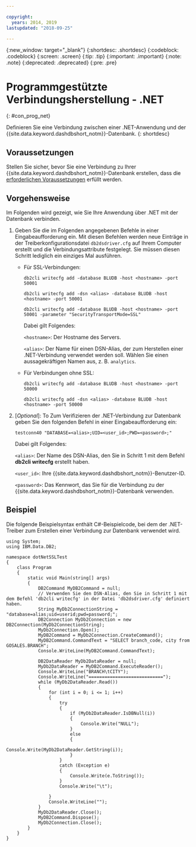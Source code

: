 ```yaml
---

copyright:
  years: 2014, 2019
lastupdated: "2018-09-25"

---
```


<!-- Attribute definitions --> 
{:new_window: target="_blank"}
{:shortdesc: .shortdesc}
{:codeblock: .codeblock}
{:screen: .screen}
{:tip: .tip}
{:important: .important}
{:note: .note}
{:deprecated: .deprecated}
{:pre: .pre}

# Programmgestützte Verbindungsherstellung - .NET
{: #con_prog_net}

Definieren Sie eine Verbindung zwischen einer .NET-Anwendung und der {{site.data.keyword.dashdbshort_notm}}-Datenbank. 
{: shortdesc}

## Voraussetzungen

Stellen Sie sicher, bevor Sie eine Verbindung zu Ihrer {{site.data.keyword.dashdbshort_notm}}-Datenbank erstellen, dass die [erforderlichen Voraussetzungen](connecting.html#prereqs) erfüllt werden.

<!-- Before you can connect to your database, you must perform the following steps:

- [Verify prerequisites](prereqs.html), including installing driver packages, configuring your local environment, and downloading SSL certificates (if needed)
- Collect [connection information](credentials.html), including database details such as host name and port numbers, and connection credentials such as user ID and password -->

## Vorgehensweise

Im Folgenden wird gezeigt, wie Sie Ihre Anwendung über .NET mit der Datenbank verbinden.

1. Geben Sie die im Folgenden angegebenen Befehle in einer Eingabeaufforderung ein. Mit diesen Befehlen werden neue Einträge in der Treiberkonfigurationsdatei `db2dsdriver.cfg` auf Ihrem Computer erstellt und die Verbindungsattribute festgelegt. Sie müssen diesen Schritt lediglich ein einziges Mal ausführen.
        
   - Für SSL-Verbindungen:

     `db2cli writecfg add -database BLUDB -host <hostname> -port 50001`

     `db2cli writecfg add -dsn <alias> -database BLUDB -host <hostname> -port 50001`

     `db2cli writecfg add -database BLUDB -host <hostname> -port 50001 -parameter "SecurityTransportMode=SSL"`

     Dabei gilt Folgendes:

     `<hostname>`: Der Hostname des Servers.
    
     `<alias>`: Der Name für einen DSN-Alias, der zum Herstellen einer .NET-Verbindung verwendet werden soll. Wählen Sie einen aussagekräftigen Namen aus, z. B. `analytics`. 

   - Für Verbindungen ohne SSL:

     `db2cli writecfg add -database BLUDB -host <hostname> -port 50000`

     `db2cli writecfg add -dsn <alias> -database BLUDB -host <hostname> -port 50000`

2. [*Optional*]: To Zum Verifizieren der .NET-Verbindung zur Datenbank geben Sie den folgenden Befehl in einer Eingabeaufforderung ein:

   `testconn40 "DATABASE=<alias>;UID=<user_id>;PWD=<password>;"`

   Dabei gilt Folgendes:

   `<alias>`: Der Name des DSN-Alias, den Sie in Schritt 1 mit dem Befehl **db2cli writecfg** erstellt haben.
    
   `<user_id>`: Ihre {{site.data.keyword.dashdbshort_notm}}-Benutzer-ID. 
    
   `<password>`: Das Kennwort, das Sie für die Verbindung zu der {{site.data.keyword.dashdbshort_notm}}-Datenbank verwenden. 

## Beispiel

Die folgende Beispielsyntax enthält C#-Beispielcode, bei dem der .NET-Treiber zum Erstellen einer Verbindung zur Datenbank verwendet wird.

```
using System;
using IBM.Data.DB2;

namespace dotNetSSLTest
{
    class Program
    {
        static void Main(string[] args)
        {
            DB2Command MyDB2Command = null;
            // Verwenden Sie den DSN-Alias, den Sie in Schritt 1 mit dem Befehl 'db2cli writecfg' in der Datei 'db2dsdriver.cfg' definiert haben.
            String MyDb2ConnectionString = "database=alias;uid=userid;pwd=password;";
            DB2Connection MyDb2Connection = new DB2Connection(MyDb2ConnectionString);
            MyDb2Connection.Open();
            MyDB2Command = MyDb2Connection.CreateCommand();
            MyDB2Command.CommandText = "SELECT branch_code, city from GOSALES.BRANCH";
            Console.WriteLine(MyDB2Command.CommandText);

            DB2DataReader MyDb2DataReader = null;
            MyDb2DataReader = MyDB2Command.ExecuteReader();
            Console.WriteLine("BRANCH\tCITY");
            Console.WriteLine("============================");
            while (MyDb2DataReader.Read())
            {
                for (int i = 0; i <= 1; i++)
                {
                    try
                    {
                        if (MyDb2DataReader.IsDBNull(i))
                        {
                            Console.Write("NULL");
                        }
                        else
                        {
                            Console.Write(MyDb2DataReader.GetString(i));
                        }
                    }
                    catch (Exception e)
                    {
                        Console.Write(e.ToString());
                    }
                    Console.Write("\t"); 

                }
                Console.WriteLine("");
            }
            MyDb2DataReader.Close();
            MyDB2Command.Dispose();
            MyDb2Connection.Close();
        }
    }
}
```

